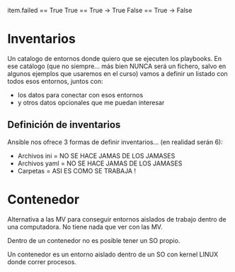 
item.failed == True
  True      == True -> True
  False     == True -> False
  

# Inventarios

Un catalogo de entornos donde quiero que se ejecuten los playbooks.
En ese catálogo (que no siempre... más bien NUNCA será un fichero, 
salvo en algunos ejemplos que usaremos en el curso) vamos a definir
un listado con todos esos entornos, juntos con:
- los datos para conectar con esos entornos
- y otros datos opcionales que me puedan interesar

## Definición de inventarios

Ansible nos ofrece 3 formas de definir inventarios... (en realidad serán 6):
- Archivos ini    = NO SE HACE JAMAS DE LOS JAMASES
- Archivos yaml   = NO SE HACE JAMAS DE LOS JAMASES
- Carpetas        = ASI ES COMO SE TRABAJA !


# Contenedor

Alternativa a las MV para conseguir entornos aislados de trabajo dentro de una computadora.
No tiene nada que ver con las MV.

Dentro de un contenedor no es posible tener un SO propio.

Un contenedor es un entorno aislado dentro de un SO con kernel LINUX donde correr procesos.